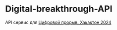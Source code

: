 # Digital-breakthrough-API
API сервис для [Цифровой прорыв. Хакактон 2024](https://github.com/Halva773/Digital-breakthrough)
